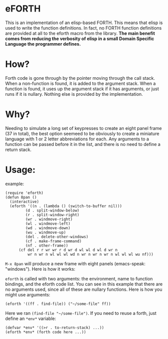 eFORTH
===
This is an implementation of an elisp-based FORTH. This means that elisp is used to write the function definitions. In fact, no FORTH function definitions are provided at all to the eforth macro from the library. **The main benefit comes from reducing the verbosity of elisp in a small Domain Specific Language the programmer defines.**
# How?
Forth code is gone through by the pointer moving through the call stack. When a non-function is found, it is added to the argument stack. When a function is found, it uses up the argument stack if it has arguments, or just runs if it is nullary. Nothing else is provided by the implementation.
# Why?
Needing to simulate a long set of keypresses to create an eight panel frame (37 in total), 
the best option seemeed to be obviously to create a miniature language with 1 or 2 letter
abbreviations for each. Any arguments to a function can be passed before it in the list,
and there is no need to define a return stack.
# Usage:
example:

```elisp
(require 'eforth)
(defun 8pan ()
  (interactive)
  (eforth '((n . (lambda () (switch-to-buffer nil)))
         (d . split-window-below)
         (r . split-window-right)
	     (wr . windmove-right)
	     (wl . windmove-left)
	     (wd . windmove-down)
	     (wu . windmove-up)
	     (del . delete-other-windows)
	     (cf . make-frame-command)
	     (nf . other-frame))
	  (cf del r r wr wr r d wr d wl wl d wl d wr n 
          wr n wr n wl wl wl wd n wr n wr n wr n wl wl wl wu nf)))

```

`M-x 8pan` will produce a new frame with eight panels (emacs-speak: "windows"). Here is how it works:

`eforth` is called with two arguments: the environment, name to function bindings, and the eforth code list. You can see in this example
that there are no arguments used, since all of these are nullary functions. Here is how you might use arguments:


```elisp
(eforth '((ff . find-file)) ("~/some-file" ff))
```

Here we ran `(find-file "~/some-file")`. If you need to reuse a forth, just define an `*env*` variable:

``` elisp
(defvar *env* '((>r . to-return-stack) ...))
(eforth *env* (forth code here ...))

```
